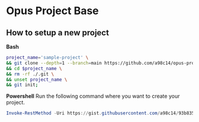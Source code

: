 # Opus Project Base

## How to setup a new project

**Bash**
```sh
project_name='sample-project' \
&& git clone --depth=1 --branch=main https://github.com/a98c14/opus-project-base.git ./$project_name \
&& cd $project_name \
&& rm -rf ./.git \
&& unset project_name \
&& git init;
```

**Powershell**
Run the following command where you want to create your project.
```ps1
Invoke-RestMethod -Uri https://gist.githubusercontent.com/a98c14/93b83508b8cc7f0c9e72d3ca8ff31ad8/raw/c00371c55b26b35c9b1cc53638126a75a082d90b/opus_new_project.ps1 | Invoke-Expression
```

